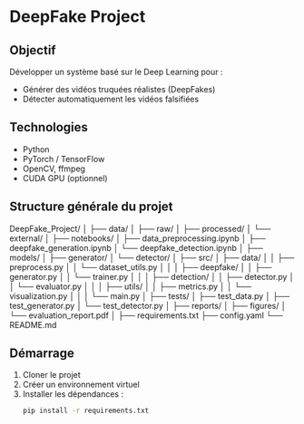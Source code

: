# DeepFake Project

## Objectif
Développer un système basé sur le Deep Learning pour :
- Générer des vidéos truquées réalistes (DeepFakes)
- Détecter automatiquement les vidéos falsifiées


## Technologies
- Python
- PyTorch / TensorFlow
- OpenCV, ffmpeg
- CUDA GPU (optionnel)


## Structure générale du projet
DeepFake_Project/
│
├── data/
│   ├── raw/
│   ├── processed/
│   └── external/
│
├── notebooks/
│   ├── data_preprocessing.ipynb
│   ├── deepfake_generation.ipynb
│   └── deepfake_detection.ipynb
│
├── models/
│   ├── generator/
│   └── detector/
│
├── src/
│   ├── data/
│   │   ├── preprocess.py
│   │   └── dataset_utils.py
│   │
│   ├── deepfake/
│   │   ├── generator.py
│   │   └── trainer.py
│   │
│   ├── detection/
│   │   ├── detector.py
│   │   └── evaluator.py
│   │
│   ├── utils/
│   │   ├── metrics.py
│   │   └── visualization.py
│   │
│   └── main.py
│
├── tests/
│   ├── test_data.py
│   ├── test_generator.py
│   └── test_detector.py
│
├── reports/
│   ├── figures/
│   └── evaluation_report.pdf
│
├── requirements.txt
├── config.yaml
└── README.md


## Démarrage
1. Cloner le projet
2. Créer un environnement virtuel
3. Installer les dépendances :
   ```bash
   pip install -r requirements.txt



